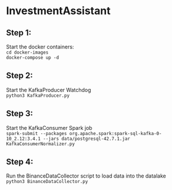# InvestmentAssistant

## Step 1: 
Start the docker containers:  <br>
`cd docker-images` <br>
`docker-compose up -d` <br>

## Step 2:
Start the KafkaProducer Watchdog <br>
`python3 KafkaProducer.py` <br>

## Step 3:
Start the KafkaConsumer Spark job <br>
`spark-submit --packages org.apache.spark:spark-sql-kafka-0-10_2.12:3.4.1 --jars data/postgresql-42.7.1.jar  KafkaConsumerNormalizer.py` <br>

## Step 4:
Run the BinanceDataCollector script to load data into the datalake <br>
`python3 BinanceDataCollector.py` <br>

